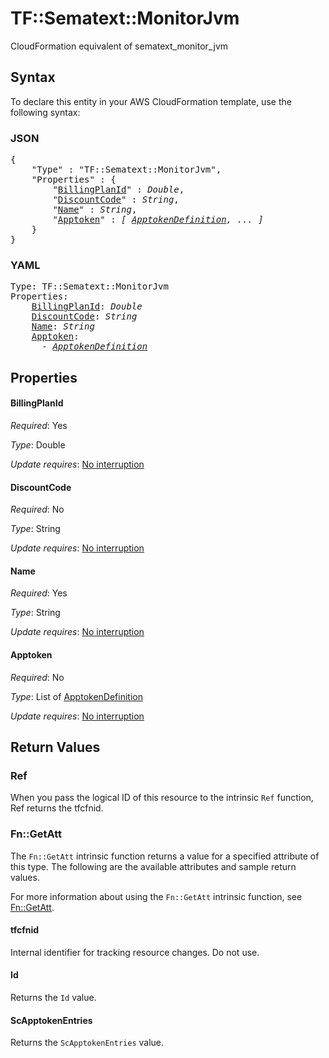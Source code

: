 # TF::Sematext::MonitorJvm

CloudFormation equivalent of sematext_monitor_jvm

## Syntax

To declare this entity in your AWS CloudFormation template, use the following syntax:

### JSON

<pre>
{
    "Type" : "TF::Sematext::MonitorJvm",
    "Properties" : {
        "<a href="#billingplanid" title="BillingPlanId">BillingPlanId</a>" : <i>Double</i>,
        "<a href="#discountcode" title="DiscountCode">DiscountCode</a>" : <i>String</i>,
        "<a href="#name" title="Name">Name</a>" : <i>String</i>,
        "<a href="#apptoken" title="Apptoken">Apptoken</a>" : <i>[ <a href="apptokendefinition.md">ApptokenDefinition</a>, ... ]</i>
    }
}
</pre>

### YAML

<pre>
Type: TF::Sematext::MonitorJvm
Properties:
    <a href="#billingplanid" title="BillingPlanId">BillingPlanId</a>: <i>Double</i>
    <a href="#discountcode" title="DiscountCode">DiscountCode</a>: <i>String</i>
    <a href="#name" title="Name">Name</a>: <i>String</i>
    <a href="#apptoken" title="Apptoken">Apptoken</a>: <i>
      - <a href="apptokendefinition.md">ApptokenDefinition</a></i>
</pre>

## Properties

#### BillingPlanId

_Required_: Yes

_Type_: Double

_Update requires_: [No interruption](https://docs.aws.amazon.com/AWSCloudFormation/latest/UserGuide/using-cfn-updating-stacks-update-behaviors.html#update-no-interrupt)

#### DiscountCode

_Required_: No

_Type_: String

_Update requires_: [No interruption](https://docs.aws.amazon.com/AWSCloudFormation/latest/UserGuide/using-cfn-updating-stacks-update-behaviors.html#update-no-interrupt)

#### Name

_Required_: Yes

_Type_: String

_Update requires_: [No interruption](https://docs.aws.amazon.com/AWSCloudFormation/latest/UserGuide/using-cfn-updating-stacks-update-behaviors.html#update-no-interrupt)

#### Apptoken

_Required_: No

_Type_: List of <a href="apptokendefinition.md">ApptokenDefinition</a>

_Update requires_: [No interruption](https://docs.aws.amazon.com/AWSCloudFormation/latest/UserGuide/using-cfn-updating-stacks-update-behaviors.html#update-no-interrupt)

## Return Values

### Ref

When you pass the logical ID of this resource to the intrinsic `Ref` function, Ref returns the tfcfnid.

### Fn::GetAtt

The `Fn::GetAtt` intrinsic function returns a value for a specified attribute of this type. The following are the available attributes and sample return values.

For more information about using the `Fn::GetAtt` intrinsic function, see [Fn::GetAtt](https://docs.aws.amazon.com/AWSCloudFormation/latest/UserGuide/intrinsic-function-reference-getatt.html).

#### tfcfnid

Internal identifier for tracking resource changes. Do not use.

#### Id

Returns the <code>Id</code> value.

#### ScApptokenEntries

Returns the <code>ScApptokenEntries</code> value.


